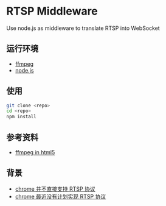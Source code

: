 # RTSP Middleware

Use node.js as middleware to translate RTSP into WebSocket

## 运行环境

- [ffmpeg](https://www.ffmpeg.org/download.html)
- [node.js](https://nodejs.org/en/download/)

## 使用

```bash
git clone <repo>
cd <repo>
npm install
```

## 参考资料

- [ffmpeg in html5](https://gist.github.com/yellowled/1439610)

## 背景

- [chrome 并不直接支持 RTSP 协议](https://stackoverflow.com/questions/41965793/rtsp-h-264-in-google-chrome-browser)
- [chrome 最近没有计划实现 RTSP 协议](https://bugs.chromium.org/p/chromium/issues/detail?id=676347&can=1&q=rtsp&colspec=ID%20Pri%20M%20Stars%20ReleaseBlock%20Component%20Status%20Owner%20Summary%20OS%20Modified)
